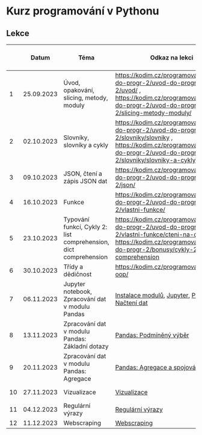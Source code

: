 # Kurz programování v Pythonu

## Lekce

|    | Datum     | Téma             | Odkaz na lekci                                                           | Odkaz na úkol | Řešení úkolu  
| -- | --------- | ---------------- | ------------------------------------------------------------------------ | ------------- | -------------
| 1  | 25.09.2023 | Úvod, opakování, slicing, metody, moduly | https://kodim.cz/programovani/uvod-do-progr-2/uvod-do-programovani-2/uvod/ , https://kodim.cz/programovani/uvod-do-progr-2/uvod-do-programovani-2/slicing-metody-moduly/ | [ukol-01](https://github.com/JankaMarschalkova/python-podzim-pondeli-2023/blob/main/ukoly/ukol-01.md) | [úkol 1](./ukol_01.py)
| 2  | 02.10.2023 | Slovníky, slovníky a cykly | https://kodim.cz/programovani/uvod-do-progr-2/uvod-do-programovani-2/slovniky/slovniky ,  https://kodim.cz/programovani/uvod-do-progr-2/uvod-do-programovani-2/slovniky/slovniky-a-cykly  | [ukol-02](https://github.com/JankaMarschalkova/python-podzim-pondeli-2023/blob/main/ukoly/ukol-02.md) | [úkol 2](https://github.com/KarolinaOpasik/kurz-python/tree/main/ukol_02)
| 3  | 09.10.2023 | JSON, čtení a zápis JSON dat | https://kodim.cz/programovani/uvod-do-progr-2/uvod-do-programovani-2/json/ | [ukol-03](https://github.com/JankaMarschalkova/python-podzim-pondeli-2023/blob/main/ukoly/ukol-03.md) | [úkol 3](https://github.com/KarolinaOpasik/kurz-python/tree/main/ukol_03)
| 4  | 16.10.2023 | Funkce | https://kodim.cz/programovani/uvod-do-progr-2/uvod-do-programovani-2/vlastni-funkce/ | [ukol-04](https://github.com/JankaMarschalkova/python-podzim-pondeli-2023/blob/main/ukoly/ukol-04.md) | [úkol 4](./ukol_04.py)
| 5  | 23.10.2023 | Typování funkcí, Cykly 2: list comprehension, dict comprehension | https://kodim.cz/programovani/uvod-do-progr-2/uvod-do-programovani-2/vlastni-funkce/cteni-na-doma , https://kodim.cz/programovani/uvod-do-progr-2/bonusy/cykly-2/list-comprehension | [ukol-05](https://github.com/JankaMarschalkova/python-podzim-pondeli-2023/blob/main/ukoly/ukol-05.md) | [úkol 5](./ukol_05.py)
| 6  | 30.10.2023 |  Třídy a dědičnost | https://kodim.cz/programovani/python-oop/ | [ukol-06](https://github.com/JankaMarschalkova/python-podzim-pondeli-2023/blob/main/ukoly/ukol-06.md) | [úkol 6](./ukol_06.py)
| 7  | 06.11.2023 | Jupyter notebook, Zpracování dat v modulu Pandas | [Instalace modulů](https://kodim.cz/analyza-dat/python-data-1/python-pro-data-1/instalace/instalace-modulu), [Jupyter](https://kodim.cz/analyza-dat/python-data-1/bonusy/jupyter/jupyter), [Pandas: Načtení dat](https://kodim.cz/analyza-dat/python-data-1/python-pro-data-1/nacteni-dat/nacteni-dat) | [ukol-07](https://github.com/JankaMarschalkova/python-podzim-pondeli-2023/blob/main/ukoly/ukol-07.md) | [úkol 7](https://github.com/KarolinaOpasik/kurz-python/tree/main/ukol_07)
| 8  | 13.11.2023 | Zpracování dat v modulu Pandas: Základní dotazy | [Pandas: Podmíněný výběr](https://kodim.cz/analyza-dat/python-data-1/python-pro-data-1/podmineny-vyber/podmineny-vyber)| [ukol-08](https://github.com/JankaMarschalkova/python-podzim-pondeli-2023/blob/main/ukoly/ukol-08.md) | [úkol 8](https://github.com/KarolinaOpasik/kurz-python/tree/main/ukol_08)
| 9 | 20.11.2023 | Zpracování dat v modulu Pandas: Agregace | [Pandas: Agregace a spojování](https://kodim.cz/analyza-dat/python-data-1/python-pro-data-1/agregace-a-spojovani/pokrocile-upravy) | [ukol-09](https://github.com/JankaMarschalkova/python-podzim-pondeli-2023/blob/main/ukoly/ukol-09.md) | [úkol 9](https://github.com/KarolinaOpasik/kurz-python/tree/main/ukol_09)
| 10 | 27.11.2023 | Vizualizace | [Vizualizace](https://kodim.cz/analyza-dat/python-data-1/python-pro-data-1/vizualizace/vizualizace) | [ukol-10](https://github.com/JankaMarschalkova/python-podzim-pondeli-2023/blob/main/ukoly/ukol-10.md) | [úkol 10](https://github.com/KarolinaOpasik/kurz-python/tree/main/ukol_10)
| 11 | 04.12.2023 | Regulární výrazy | [Regulární výrazy](https://kodim.cz/analyza-dat/python-data-1/ziskavani-dat/regularni-vyrazy/regularni-vyrazy) | [ukol-11](https://github.com/JankaMarschalkova/python-podzim-pondeli-2023/blob/main/ukoly/ukol-11.md) | [úkol 11](https://github.com/KarolinaOpasik/kurz-python/tree/main/ukol_11)
| 12 | 11.12.2023 | Webscraping | [Webscraping](https://kodim.cz/analyza-dat/python-data-1/ziskavani-dat/webscraping) | NaN


